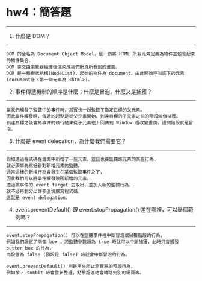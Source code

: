 # hw4：簡答題
----
1. 什麼是 DOM？
----
    DOM 的全名為 Document Object Model，是一個將 HTML 所有元素定義為物件並包含起來的物件集合。
    DOM 會交由瀏覽器編譯後渲染成我們網頁所看到的畫面。
    DOM 是一種樹狀結構(NodeList)，起始的物件為 document，由此開始呼叫底下的元素(document底下第一個元素為 <html>)。

2. 事件傳遞機制的順序是什麼；什麼是冒泡，什麼又是捕獲？
----
    當我們觸發了監聽中的事件時，其實也一起監聽了指定目標的父元素。
    因此事件觸發時，傳遞的起點是從父元素開始，到達目標的子元素之前的階段叫做捕獲。
    到達目標之後會將事件的執行結果從子元素往上回傳到 Window 裡改變畫面，這個階段就是冒泡。

3. 什麼是 event delegation，為什麼我們需要它？
----
    假如透過程式碼在畫面中新增了一些元素，並且也要監聽該元素的某些行為，
    就必須事先寫好針對新增元素的監聽。
    通常這樣的新增行為會發生在某個監聽事件之下，
    因此我們可以將事件觸發後所新增的元素，
    透過該事件的 event target 去取出，並加入新的監聽行為，
    就不必再劃分出許多區塊撰寫程式碼，
    這就是 event delegation。


4. event.preventDefault() 跟 event.stopPropagation() 差在哪裡，可以舉個範例嗎？
----
    event.stopPropagation() 可以在監聽事件裡中斷冒泡或捕獲階段的行為，
    例如我們設定了兩個 box ，將監聽參數設為 true 時就可以中斷捕獲，此時只會觸發 outter box 的行為，
    而設置為 false (預設是 false) 時就會中斷冒泡的行為。

    event.preventDefault() 則是用來阻止瀏覽器的預設行為，
    例如按下 sumbit 時會重新整理，點擊超連結會轉跳到別的網頁等。